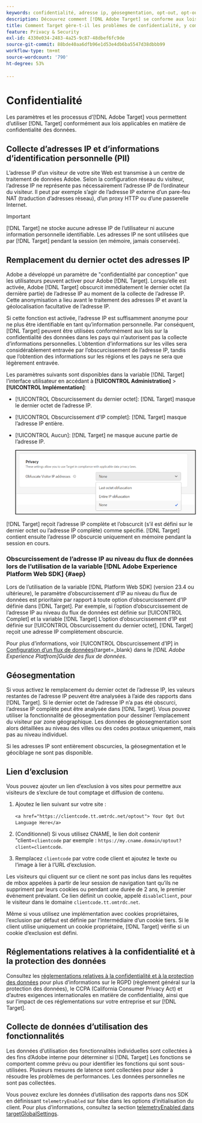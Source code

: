 ```yaml
---
keywords: confidentialité, adresse ip, géosegmentation, opt-out, opt-out, opt-out, confidentialité des données, réglementations gouvernementales, gdpr, ccpa, confidentialité, informations d’identification personnelles, PII
description: Découvrez comment [!DNL Adobe Target] se conforme aux lois sur la confidentialité des données en vigueur, notamment à la collecte et au traitement des adresses IP, des informations d’identification personnelles et des instructions d’exclusion.
title: Comment Target gère-t-il les problèmes de confidentialité, y compris les informations d’identification personnelles ?
feature: Privacy & Security
exl-id: 4330e034-2483-4a25-9c87-48dbef6fc9de
source-git-commit: 88bde40aa6dfb96e1d53e4db6ba5547d38dbbb99
workflow-type: tm+mt
source-wordcount: '790'
ht-degree: 53%

---
```


# Confidentialité

Les paramètres et les processus d’[!DNL Adobe Target] vous permettent d’utiliser [!DNL Target] conformément aux lois applicables en matière de confidentialité des données.

## Collecte d’adresses IP et d’informations d’identification personnelle (PII)

L’adresse IP d’un visiteur de votre site Web est transmise à un centre de traitement de données Adobe. Selon la configuration réseau du visiteur, l’adresse IP ne représente pas nécessairement l’adresse IP de l’ordinateur du visiteur. Il peut par exemple s’agir de l’adresse IP externe d’un pare-feu NAT (traduction d’adresses réseau), d’un proxy HTTP ou d’une passerelle Internet.

>[!IMPORTANT]
>
>[!DNL Target] ne stocke aucune adresse IP de l’utilisateur ni aucune information personnelle identifiable. Les adresses IP ne sont utilisées que par [!DNL Target] pendant la session (en mémoire, jamais conservée).

## Remplacement du dernier octet des adresses IP

Adobe a développé un paramètre de &quot;confidentialité par conception&quot; que les utilisateurs peuvent activer pour Adobe [!DNL Target]. Lorsqu’elle est activée, Adobe [!DNL Target] obscurcit immédiatement le dernier octet (la dernière partie) de l’adresse IP au moment de la collecte de l’adresse IP. Cette anonymisation a lieu avant le traitement des adresses IP et avant la géolocalisation facultative de l’adresse IP.

Si cette fonction est activée, l’adresse IP est suffisamment anonyme pour ne plus être identifiable en tant qu’information personnelle. Par conséquent, [!DNL Target] peuvent être utilisées conformément aux lois sur la confidentialité des données dans les pays qui n’autorisent pas la collecte d’informations personnelles. L’obtention d’informations sur les villes sera considérablement entravée par l’obscurcissement de l’adresse IP, tandis que l’obtention des informations sur les régions et les pays ne sera que légèrement entravée.

Les paramètres suivants sont disponibles dans la variable [!DNL Target] l’interface utilisateur en accédant à **[!UICONTROL Administration]** > **[!UICONTROL Implémentation]**:

* [!UICONTROL Obscurcissement du dernier octet]: [!DNL Target] masque le dernier octet de l’adresse IP.
* [!UICONTROL Obscurcissement d’IP complet]: [!DNL Target] masque l’adresse IP entière.
* [!UICONTROL Aucun]: [!DNL Target] ne masque aucune partie de l’adresse IP.

  ![obfuscate-ip-options](assets/obfuscate-ip.png)

[!DNL Target] reçoit l’adresse IP complète et l’obscurcit (s’il est défini sur le dernier octet ou l’adresse IP complète) comme spécifié. [!DNL Target] contient ensuite l’adresse IP obscurcie uniquement en mémoire pendant la session en cours.

### Obscurcissement de l’adresse IP au niveau du flux de données lors de l’utilisation de la variable [!DNL Adobe Experience Platform Web SDK] {#aep}

Lors de l’utilisation de la variable [!DNL Platform Web SDK] (version 23.4 ou ultérieure), le paramètre d’obscurcissement d’IP au niveau du flux de données est prioritaire par rapport à toute option d’obscurcissement d’IP définie dans [!DNL Target]. Par exemple, si l’option d’obscurcissement de l’adresse IP au niveau du flux de données est définie sur [!UICONTROL Complet] et la variable [!DNL Target] L’option d’obscurcissement d’IP est définie sur [!UICONTROL Obscurcissement du dernier octet], [!DNL Target] reçoit une adresse IP complètement obscurcie.

Pour plus d’informations, voir [!UICONTROL Obscurcissement d’IP] in [Configuration d’un flux de données](https://experienceleague.adobe.com/docs/experience-platform/datastreams/configure.html){target=_blank} dans le *[!DNL Adobe Experience Platfrom]Guide des flux de données*.

## Géosegmentation

Si vous activez le remplacement du dernier octet de l’adresse IP, les valeurs restantes de l’adresse IP peuvent être analysées à l’aide des rapports dans [!DNL Target]. Si le dernier octet de l’adresse IP n’a pas été obscurci, l’adresse IP complète peut être analysée dans [!DNL Target]. Vous pouvez utiliser la fonctionnalité de géosegmentation pour dessiner l’emplacement du visiteur par zone géographique. Les données de géosegmentation sont alors détaillées au niveau des villes ou des codes postaux uniquement, mais pas au niveau individuel.

Si les adresses IP sont entièrement obscurcies, la géosegmentation et le géociblage ne sont pas disponible.

## Lien d’exclusion

Vous pouvez ajouter un lien d’exclusion à vos sites pour permettre aux visiteurs de s’exclure de tout comptage et diffusion de contenu.

1. Ajoutez le lien suivant sur votre site :

   `<a href="https://clientcode.tt.omtrdc.net/optout"> Your Opt Out Language Here</a>`

1. (Conditionnel) Si vous utilisez CNAME, le lien doit contenir &quot;client=`clientcode` par exemple :
   `https://my.cname.domain/optout?client=clientcode`.

1. Remplacez `clientcode` par votre code client et ajoutez le texte ou l’image à lier à l’URL d’exclusion.

Les visiteurs qui cliquent sur ce client ne sont pas inclus dans les requêtes de mbox appelées à partir de leur session de navigation tant qu’ils ne suppriment par leurs cookies ou pendant une durée de 2 ans, le premier événement prévalant. Ce lien définit un cookie, appelé `disableClient`, pour le visiteur dans le domaine `clientcode.tt.omtrdc.net`.

Même si vous utilisez une implémentation avec cookies propriétaires, l’exclusion par défaut est définie par l’intermédiaire d’un cookie tiers. Si le client utilise uniquement un cookie propriétaire, [!DNL Target] vérifie si un cookie d’exclusion est défini.

## Réglementations relatives à la confidentialité et à la protection des données

Consultez les [réglementations relatives à la confidentialité et à la protection des données](/help/dev/before-implement/privacy/cmp-privacy-and-general-data-protection-regulation.md) pour plus d’informations sur le RGPD (règlement général sur la protection des données), le CCPA (California Consumer Privacy Act) et d’autres exigences internationales en matière de confidentialité, ainsi que sur l’impact de ces réglementations sur votre entreprise et sur [!DNL Target].

## Collecte de données d’utilisation des fonctionnalités

Les données d’utilisation des fonctionnalités individuelles sont collectées à des fins d’Adobe interne pour déterminer si [!DNL Target] Les fonctions se comportent comme prévu ou pour identifier les fonctions qui sont sous-utilisées. Plusieurs mesures de latence sont collectées pour aider à résoudre les problèmes de performances. Les données personnelles ne sont pas collectées.

Vous pouvez exclure les données d’utilisation des rapports dans nos SDK en définissant `telemetryEnabled` sur false dans les options d’initialisation du client. Pour plus d’informations, consultez la section [telemetryEnabled dans targetGlobalSettings](/help/dev/implement/client-side/atjs/atjs-functions/targetglobalsettings.md#telemetryenabled).
